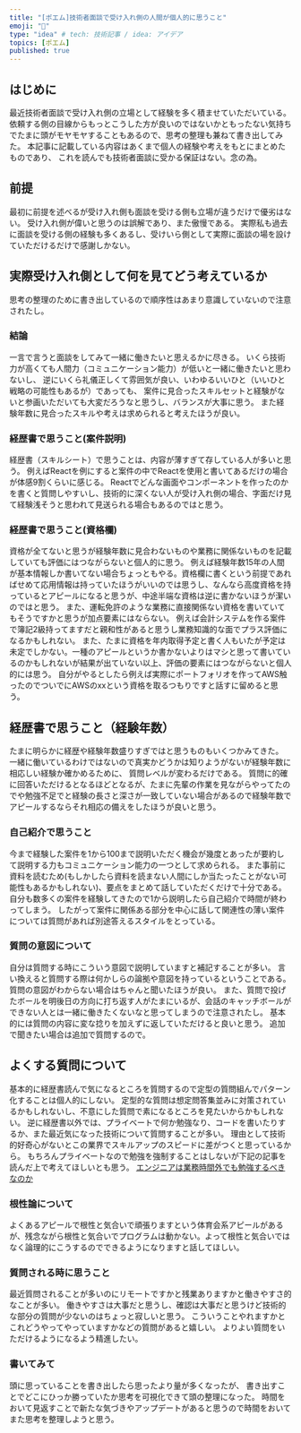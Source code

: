 ```yaml
---
title: "[ポエム]技術者面談で受け入れ側の人間が個人的に思うこと"
emoji: "🤝"
type: "idea" # tech: 技術記事 / idea: アイデア
topics: [ポエム]
published: true
---
```


## はじめに
最近技術者面談で受け入れ側の立場として経験を多く積ませていただいている。
依頼する側の目線からもっとこうした方が良いのではないかともったない気持ちでたまに頭がモヤモヤすることもあるので、思考の整理も兼ねて書き出してみた。
本記事に記載している内容はあくまで個人の経験や考えをもとにまとめたものであり、
これを読んでも技術者面談に受かる保証はない。念の為。

## 前提
最初に前提を述べるが受け入れ側も面談を受ける側も立場が違うだけで優劣はない。
受け入れ側が偉いと思うのは誤解であり、また傲慢である。
実際私も過去に面談を受ける側の経験も多くあるし、受けいら側として実際に面談の場を設けていただけるだけで感謝しかない。

## 実際受け入れ側として何を見てどう考えているか

思考の整理のために書き出しているので順序性はあまり意識していないので注意されたし。

### 結論
一言で言うと面談をしてみて一緒に働きたいと思えるかに尽きる。
いくら技術力が高くても人間力（コミュニケーション能力）が低いと一緒に働きたいと思わないし、
逆にいくら礼儀正しくて雰囲気が良い、いわゆるいいひと（いいひと戦略の可能性もあるが）であっても、
案件に見合ったスキルセットと経験がないと参画いただいても大変だろうなと思うし、バランスが大事に思う。
また経験年数に見合ったスキルや考えは求められると考えたほうが良い。

### 経歴書で思うこと(案件説明)
経歴書（スキルシート）で思うことは、内容が薄すぎて存している人が多いと思う。
例えばReactを例にすると案件の中でReactを使用と書いてあるだけの場合が体感9割くらいに感じる。
Reactでどんな画面やコンポーネントを作ったのかを書くと質問しやすいし、技術的に深くない人が受け入れ側の場合、字面だけ見て経験浅そうと思われて見送られる場合もあるのではと思う。

### 経歴書で思うこと(資格欄)
資格が全てないと思うが経験年数に見合わないものや業務に関係ないものを記載していても評価にはつながらないと個人的に思う。
例えば経験年数15年の人間が基本情報しか書いてない場合ちょっともやる。資格欄に書くという前提であればせめて応用情報は持っていたほうがいいのでは思うし、なんなら高度資格を持っているとアピールになると思うが、中途半端な資格は逆に書かないほうが潔いのではと思う。
また、運転免許のような業務に直接関係ない資格を書いていてもそうですかと思うが加点要素にはならない。
例えば会計システムを作る案件で簿記2級持ってますだと親和性があると思うし業務知識的な面でプラス評価になるかもしれない。
また、たまに資格を年内取得予定と書く人もいたが予定は未定でしかない。一種のアピールというか書かないよりはマシと思って書いているのかもしれないが結果が出ていない以上、評価の要素にはつながらないと個人的には思う。
自分がやるとしたら例えば実際にポートフォリオを作ってAWS触ったのでついでにAWSのxxという資格を取るつもりですと話すに留めると思う。

## 経歴書で思うこと（経験年数）
たまに明らかに経歴や経験年数盛りすぎではと思うものもいくつかみてきた。
一緒に働いているわけではないので真実かどうかは知りようがないが経験年数に相応しい経験か確かめるために、
質問レベルが変わるだけである。
質問に的確に回答いただけるとなるほどとなるが、たまに先輩の作業を見ながらやってたのでや勉強不足でと経験の長さと深さが一致していない場合があるので経験年数でアピールするならそれ相応の備えをしたほうが良いと思う。

### 自己紹介で思うこと
今まで経験した案件を1から100まで説明いただく機会が幾度とあったが要約して説明する力もコミュニケーション能力の一つとして求められる。
また事前に資料を読むため(もしかしたら資料を読まない人間にしか当たったことがない可能性もあるかもしれない)、要点をまとめて話していただくだけで十分である。
自分も数多くの案件を経験してきたので1から説明したら自己紹介で時間が終わってしまう。
したがって案件に関係ある部分を中心に話して関連性の薄い案件については質問があれば別途答えるスタイルをとっている。

### 質問の意図について
自分は質問する時にこういう意図で説明していますと補記することが多い。
言い換えると質問する際は何かしらの論拠や意図を持っているということである。
質問の意図がわからない場合はちゃんと聞いたほうが良い。
また、質問で投げたボールを明後日の方向に打ち返す人がたまにいるが、会話のキャッチボールができない人とは一緒に働きたくないなと思ってしまうので注意されたし。
基本的には質問の内容に変な捻りを加えずに返していただけると良いと思う。
追加で聞きたい場合は追加で質問するので。

## よくする質問について
基本的に経歴書読んで気になるところを質問するので定型の質問組んでパターン化することは個人的にしない。
定型的な質問は想定問答集並みに対策されているかもしれないし、不意にした質問で素になるところを見たいからかもしれない。
逆に経歴書以外では、プライベートで何か勉強なり、コードを書いたりするか、また最近気になった技術について質問することが多い。
理由として技術的好奇心がないとこの業界でスキルアップのスピードに差がつくと思っているから。
もちろんプライベートなので勉強を強制することはしないが下記の記事を読んだ上で考えてほしいとも思う。
[エンジニアは業務時間外でも勉強するべきなのか](https://axia.co.jp/2017-07-18)

### 根性論について
よくあるアピールで根性と気合いで頑張りますという体育会系アピールがあるが、残念ながら根性と気合いでプログラムは動かない。よって根性と気合いではなく論理的にこうするのでできるようになりますと話してほしい。

### 質問される時に思うこと
最近質問されることが多いのにリモートですかと残業ありますかと働きやすさ的なことが多い。
働きやすさは大事だと思うし、確認は大事だと思うけど技術的な部分の質問が少ないのはちょっと寂しいと思う。
こういうことやれますかとこれどうやってやっていますかなどの質問があると嬉しい。
よりよい質問をいただけるようになるよう精進したい。

### 書いてみて
頭に思っていることを書き出したら思ったより量が多くなったが、
書き出すことでどこにひっか勝っていたか思考を可視化できて頭の整理になった。
時間をおいて見返すことで新たな気づきやアップデートがあると思うので時間をおいてまた思考を整理しようと思う。